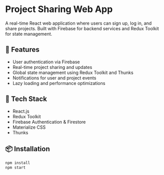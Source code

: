 # Project Sharing Web App

A real-time React web application where users can sign up, log in, and share projects. Built with Firebase for backend services and Redux Toolkit for state management.

## 🚀 Features
- User authentication via Firebase
- Real-time project sharing and updates
- Global state management using Redux Toolkit and Thunks
- Notifications for user and project events
- Lazy loading and performance optimizations

## 🔧 Tech Stack
- React.js
- Redux Toolkit
- Firebase Authentication & Firestore
- Materialize CSS
- Thunks

## 📦 Installation
```bash
npm install
npm start
